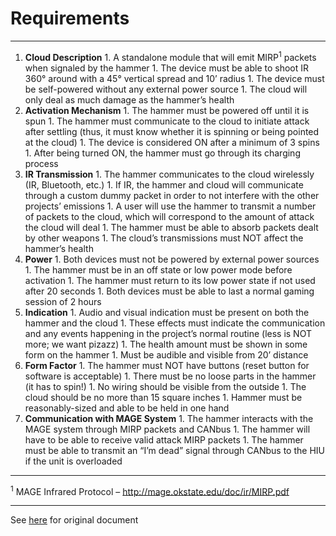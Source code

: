 # Requirements #


---


  1. **Cloud Description**
    1. A standalone module that will emit MIRP<sup>1</sup> packets when signaled by the hammer
    1. The device must be able to shoot IR 360° around with a 45° vertical spread and 10’ radius
    1. The device must be self-powered without any external power source
    1. The cloud will only deal as much damage as the hammer’s health
  1. **Activation Mechanism**
    1. The hammer must be powered off until it is spun
    1. The hammer must communicate to the cloud to initiate attack after settling (thus, it must know whether it is spinning or being pointed at the cloud)
    1. The device is considered ON after a minimum of 3 spins
    1. After being turned ON, the hammer must go through its charging process
  1. **IR Transmission**
    1. The hammer communicates to the cloud wirelessly (IR, Bluetooth, etc.)
    1. If IR, the hammer and cloud will communicate through a custom dummy packet in order to not interfere with the other projects’ emissions
    1. A user will use the hammer to transmit a number of packets to the cloud, which will correspond to the amount of attack the cloud will deal
    1. The hammer must be able to absorb packets dealt by other weapons
    1. The cloud’s transmissions must NOT affect the hammer’s health
  1. **Power**
    1. Both devices must not be powered by external power sources
    1. The hammer must be in an off state or low power mode before activation
    1. The hammer must return to its low power state if not used after 20 seconds
    1. Both devices must be able to last a normal gaming session of 2 hours
  1. **Indication**
    1. Audio and visual indication must be present on both the hammer and the cloud
    1. These effects must indicate the communication and any events happening in the project’s normal routine (less is NOT more; we want pizazz)
    1. The health amount must be shown in some form on the hammer
    1. Must be audible and visible from 20’ distance
  1. **Form Factor**
    1. The hammer must NOT have buttons (reset button for software is acceptable)
    1. There must be no loose parts in the hammer (it has to spin!)
    1. No wiring should be visible from the outside
    1. The cloud should be no more than 15 square inches
    1. Hammer must be reasonably-sized and able to be held in one hand
  1. **Communication with MAGE System**
    1. The hammer interacts with the MAGE system through MIRP packets and CANbus
    1. The hammer will have to be able to receive valid attack MIRP packets
    1. The hammer must be able to transmit an “I’m dead” signal through CANbus to the HIU if the unit is overloaded

---

<sup>1</sup> MAGE Infrared Protocol – http://mage.okstate.edu/doc/ir/MIRP.pdf

---


See <a href='http://ecen4013.okstate.edu/docs/project2/fa2014/Hammer.pdf'>here</a> for original document